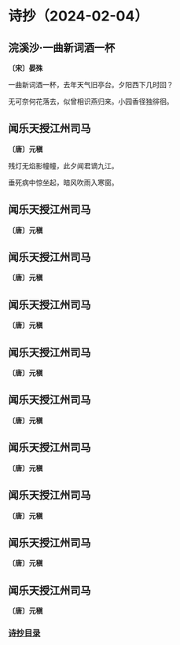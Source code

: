 # 诗抄（2024-02-04）

## 浣溪沙·一曲新词酒一杯

**〔宋〕晏殊**

一曲新词酒一杯，去年天气旧亭台。夕阳西下几时回？

无可奈何花落去，似曾相识燕归来。小园香径独徘徊。

## 闻乐天授江州司马

**〔唐〕元稹**

残灯无焰影幢幢，此夕闻君谪九江。

垂死病中惊坐起，暗风吹雨入寒窗。

## 闻乐天授江州司马

**〔唐〕元稹**

## 闻乐天授江州司马

**〔唐〕元稹**

## 闻乐天授江州司马

**〔唐〕元稹**

## 闻乐天授江州司马

**〔唐〕元稹**

## 闻乐天授江州司马

**〔唐〕元稹**

## 闻乐天授江州司马

**〔唐〕元稹**

## 闻乐天授江州司马

**〔唐〕元稹**

## 闻乐天授江州司马

**〔唐〕元稹**

## 闻乐天授江州司马

**〔唐〕元稹**

### [诗抄目录](../poem.md)
